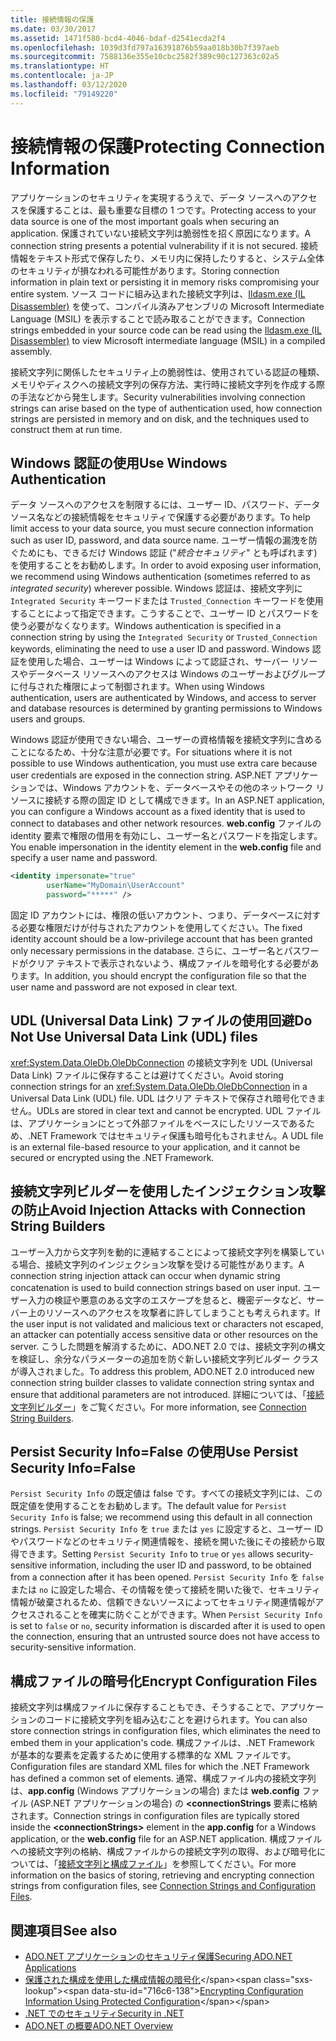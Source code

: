 ```yaml
---
title: 接続情報の保護
ms.date: 03/30/2017
ms.assetid: 1471f580-bcd4-4046-bdaf-d2541ecda2f4
ms.openlocfilehash: 1039d3fd797a16391876b59aa018b30b7f397aeb
ms.sourcegitcommit: 7588136e355e10cbc2582f389c90c127363c02a5
ms.translationtype: HT
ms.contentlocale: ja-JP
ms.lasthandoff: 03/12/2020
ms.locfileid: "79149220"
---
```

# <a name="protecting-connection-information"></a><span data-ttu-id="716c6-102">接続情報の保護</span><span class="sxs-lookup"><span data-stu-id="716c6-102">Protecting Connection Information</span></span>
<span data-ttu-id="716c6-103">アプリケーションのセキュリティを実現するうえで、データ ソースへのアクセスを保護することは、最も重要な目標の 1 つです。</span><span class="sxs-lookup"><span data-stu-id="716c6-103">Protecting access to your data source is one of the most important goals when securing an application.</span></span> <span data-ttu-id="716c6-104">保護されていない接続文字列は脆弱性を招く原因になります。</span><span class="sxs-lookup"><span data-stu-id="716c6-104">A connection string presents a potential vulnerability if it is not secured.</span></span> <span data-ttu-id="716c6-105">接続情報をテキスト形式で保存したり、メモリ内に保持したりすると、システム全体のセキュリティが損なわれる可能性があります。</span><span class="sxs-lookup"><span data-stu-id="716c6-105">Storing connection information in plain text or persisting it in memory risks compromising your entire system.</span></span> <span data-ttu-id="716c6-106">ソース コードに組み込まれた接続文字列は、[Ildasm.exe (IL Disassembler)](../../tools/ildasm-exe-il-disassembler.md) を使って、コンパイル済みアセンブリの Microsoft Intermediate Language (MSIL) を表示することで読み取ることができます。</span><span class="sxs-lookup"><span data-stu-id="716c6-106">Connection strings embedded in your source code can be read using the [Ildasm.exe (IL Disassembler)](../../tools/ildasm-exe-il-disassembler.md) to view Microsoft intermediate language (MSIL) in a compiled assembly.</span></span>  
  
 <span data-ttu-id="716c6-107">接続文字列に関係したセキュリティ上の脆弱性は、使用されている認証の種類、メモリやディスクへの接続文字列の保存方法、実行時に接続文字列を作成する際の手法などから発生します。</span><span class="sxs-lookup"><span data-stu-id="716c6-107">Security vulnerabilities involving connection strings can arise based on the type of authentication used, how connection strings are persisted in memory and on disk, and the techniques used to construct them at run time.</span></span>  
  
## <a name="use-windows-authentication"></a><span data-ttu-id="716c6-108">Windows 認証の使用</span><span class="sxs-lookup"><span data-stu-id="716c6-108">Use Windows Authentication</span></span>  
 <span data-ttu-id="716c6-109">データ ソースへのアクセスを制限するには、ユーザー ID、パスワード、データ ソース名などの接続情報をセキュリティで保護する必要があります。</span><span class="sxs-lookup"><span data-stu-id="716c6-109">To help limit access to your data source, you must secure connection information such as user ID, password, and data source name.</span></span> <span data-ttu-id="716c6-110">ユーザー情報の漏洩を防ぐためにも、できるだけ Windows 認証 ("*統合セキュリティ*" とも呼ばれます) を使用することをお勧めします。</span><span class="sxs-lookup"><span data-stu-id="716c6-110">In order to avoid exposing user information, we recommend using Windows authentication (sometimes referred to as *integrated security*) wherever possible.</span></span> <span data-ttu-id="716c6-111">Windows 認証は、接続文字列に `Integrated Security` キーワードまたは `Trusted_Connection` キーワードを使用することによって指定できます。こうすることで、ユーザー ID とパスワードを使う必要がなくなります。</span><span class="sxs-lookup"><span data-stu-id="716c6-111">Windows authentication is specified in a connection string by using the `Integrated Security` or `Trusted_Connection` keywords, eliminating the need to use a user ID and password.</span></span> <span data-ttu-id="716c6-112">Windows 認証を使用した場合、ユーザーは Windows によって認証され、サーバー リソースやデータベース リソースへのアクセスは Windows のユーザーおよびグループに付与された権限によって制御されます。</span><span class="sxs-lookup"><span data-stu-id="716c6-112">When using Windows authentication, users are authenticated by Windows, and access to server and database resources is determined by granting permissions to Windows users and groups.</span></span>  
  
 <span data-ttu-id="716c6-113">Windows 認証が使用できない場合、ユーザーの資格情報を接続文字列に含めることになるため、十分な注意が必要です。</span><span class="sxs-lookup"><span data-stu-id="716c6-113">For situations where it is not possible to use Windows authentication, you must use extra care because user credentials are exposed in the connection string.</span></span> <span data-ttu-id="716c6-114">ASP.NET アプリケーションでは、Windows アカウントを、データベースやその他のネットワーク リソースに接続する際の固定 ID として構成できます。</span><span class="sxs-lookup"><span data-stu-id="716c6-114">In an ASP.NET application, you can configure a Windows account as a fixed identity that is used to connect to databases and other network resources.</span></span> <span data-ttu-id="716c6-115">**web.config** ファイルの identity 要素で権限の借用を有効にし、ユーザー名とパスワードを指定します。</span><span class="sxs-lookup"><span data-stu-id="716c6-115">You enable impersonation in the identity element in the **web.config** file and specify a user name and password.</span></span>  
  
```xml  
<identity impersonate="true"
        userName="MyDomain\UserAccount"
        password="*****" />  
```  
  
 <span data-ttu-id="716c6-116">固定 ID アカウントには、権限の低いアカウント、つまり、データベースに対する必要な権限だけが付与されたアカウントを使用してください。</span><span class="sxs-lookup"><span data-stu-id="716c6-116">The fixed identity account should be a low-privilege account that has been granted only necessary permissions in the database.</span></span> <span data-ttu-id="716c6-117">さらに、ユーザー名とパスワードがクリア テキストで表示されないよう、構成ファイルを暗号化する必要があります。</span><span class="sxs-lookup"><span data-stu-id="716c6-117">In addition, you should encrypt the configuration file so that the user name and password are not exposed in clear text.</span></span>  
  
## <a name="do-not-use-universal-data-link-udl-files"></a><span data-ttu-id="716c6-118">UDL (Universal Data Link) ファイルの使用回避</span><span class="sxs-lookup"><span data-stu-id="716c6-118">Do Not Use Universal Data Link (UDL) files</span></span>  
 <span data-ttu-id="716c6-119"><xref:System.Data.OleDb.OleDbConnection> の接続文字列を UDL (Universal Data Link) ファイルに保存することは避けてください。</span><span class="sxs-lookup"><span data-stu-id="716c6-119">Avoid storing connection strings for an <xref:System.Data.OleDb.OleDbConnection> in a Universal Data Link (UDL) file.</span></span> <span data-ttu-id="716c6-120">UDL はクリア テキストで保存され暗号化できません。</span><span class="sxs-lookup"><span data-stu-id="716c6-120">UDLs are stored in clear text and cannot be encrypted.</span></span> <span data-ttu-id="716c6-121">UDL ファイルは、アプリケーションにとって外部ファイルをベースにしたリソースであるため、.NET Framework ではセキュリティ保護も暗号化もされません。</span><span class="sxs-lookup"><span data-stu-id="716c6-121">A UDL file is an external file-based resource to your application, and it cannot be secured or encrypted using the .NET Framework.</span></span>  
  
## <a name="avoid-injection-attacks-with-connection-string-builders"></a><span data-ttu-id="716c6-122">接続文字列ビルダーを使用したインジェクション攻撃の防止</span><span class="sxs-lookup"><span data-stu-id="716c6-122">Avoid Injection Attacks with Connection String Builders</span></span>  
 <span data-ttu-id="716c6-123">ユーザー入力から文字列を動的に連結することによって接続文字列を構築している場合、接続文字列のインジェクション攻撃を受ける可能性があります。</span><span class="sxs-lookup"><span data-stu-id="716c6-123">A connection string injection attack can occur when dynamic string concatenation is used to build connection strings based on user input.</span></span> <span data-ttu-id="716c6-124">ユーザー入力の検証や悪意のある文字のエスケープを怠ると、機密データなど、サーバー上のリソースへのアクセスを攻撃者に許してしまうことも考えられます。</span><span class="sxs-lookup"><span data-stu-id="716c6-124">If the user input is not validated and malicious text or characters not escaped, an attacker can potentially access sensitive data or other resources on the server.</span></span> <span data-ttu-id="716c6-125">こうした問題を解消するために、ADO.NET 2.0 では、接続文字列の構文を検証し、余分なパラメーターの追加を防ぐ新しい接続文字列ビルダー クラスが導入されました。</span><span class="sxs-lookup"><span data-stu-id="716c6-125">To address this problem, ADO.NET 2.0 introduced new connection string builder classes to validate connection string syntax and ensure that additional parameters are not introduced.</span></span> <span data-ttu-id="716c6-126">詳細については、「[接続文字列ビルダー](connection-string-builders.md)」をご覧ください。</span><span class="sxs-lookup"><span data-stu-id="716c6-126">For more information, see [Connection String Builders](connection-string-builders.md).</span></span>  
  
## <a name="use-persist-security-infofalse"></a><span data-ttu-id="716c6-127">Persist Security Info=False の使用</span><span class="sxs-lookup"><span data-stu-id="716c6-127">Use Persist Security Info=False</span></span>  
 <span data-ttu-id="716c6-128">`Persist Security Info` の既定値は false です。すべての接続文字列には、この既定値を使用することをお勧めします。</span><span class="sxs-lookup"><span data-stu-id="716c6-128">The default value for `Persist Security Info` is false; we recommend using this default in all connection strings.</span></span> <span data-ttu-id="716c6-129">`Persist Security Info` を `true` または `yes` に設定すると、ユーザー ID やパスワードなどのセキュリティ関連情報を、接続を開いた後にその接続から取得できます。</span><span class="sxs-lookup"><span data-stu-id="716c6-129">Setting `Persist Security Info` to `true` or `yes` allows security-sensitive information, including the user ID and password, to be obtained from a connection after it has been opened.</span></span> <span data-ttu-id="716c6-130">`Persist Security Info` を `false` または `no` に設定した場合、その情報を使って接続を開いた後で、セキュリティ情報が破棄されるため、信頼できないソースによってセキュリティ関連情報がアクセスされることを確実に防ぐことができます。</span><span class="sxs-lookup"><span data-stu-id="716c6-130">When `Persist Security Info` is set to `false` or `no`, security information is discarded after it is used to open the connection, ensuring that an untrusted source does not have access to security-sensitive information.</span></span>  
  
## <a name="encrypt-configuration-files"></a><span data-ttu-id="716c6-131">構成ファイルの暗号化</span><span class="sxs-lookup"><span data-stu-id="716c6-131">Encrypt Configuration Files</span></span>  
 <span data-ttu-id="716c6-132">接続文字列は構成ファイルに保存することもでき、そうすることで、アプリケーションのコードに接続文字列を組み込むことを避けられます。</span><span class="sxs-lookup"><span data-stu-id="716c6-132">You can also store connection strings in configuration files, which eliminates the need to embed them in your application's code.</span></span> <span data-ttu-id="716c6-133">構成ファイルは、.NET Framework が基本的な要素を定義するために使用する標準的な XML ファイルです。</span><span class="sxs-lookup"><span data-stu-id="716c6-133">Configuration files are standard XML files for which the .NET Framework has defined a common set of elements.</span></span> <span data-ttu-id="716c6-134">通常、構成ファイル内の接続文字列は、**app.config** (Windows アプリケーションの場合) または **web.config** ファイル (ASP.NET アプリケーションの場合) の **\<connectionStrings** 要素に格納されます。</span><span class="sxs-lookup"><span data-stu-id="716c6-134">Connection strings in configuration files are typically stored inside the **\<connectionStrings>** element in the **app.config** for a Windows application, or the **web.config** file for an ASP.NET application.</span></span> <span data-ttu-id="716c6-135">構成ファイルへの接続文字列の格納、構成ファイルからの接続文字列の取得、および暗号化については、「[接続文字列と構成ファイル](connection-strings-and-configuration-files.md)」を参照してください。</span><span class="sxs-lookup"><span data-stu-id="716c6-135">For more information on the basics of storing, retrieving and encrypting connection strings from configuration files, see [Connection Strings and Configuration Files](connection-strings-and-configuration-files.md).</span></span>  
  
## <a name="see-also"></a><span data-ttu-id="716c6-136">関連項目</span><span class="sxs-lookup"><span data-stu-id="716c6-136">See also</span></span>

- [<span data-ttu-id="716c6-137">ADO.NET アプリケーションのセキュリティ保護</span><span class="sxs-lookup"><span data-stu-id="716c6-137">Securing ADO.NET Applications</span></span>](securing-ado-net-applications.md)
- <span data-ttu-id="716c6-138">[保護された構成を使用した構成情報の暗号化](https://docs.microsoft.com/previous-versions/aspnet/53tyfkaw(v=vs.100))</span><span class="sxs-lookup"><span data-stu-id="716c6-138">[Encrypting Configuration Information Using Protected Configuration](https://docs.microsoft.com/previous-versions/aspnet/53tyfkaw(v=vs.100))</span></span>
- [<span data-ttu-id="716c6-139">.NET でのセキュリティ</span><span class="sxs-lookup"><span data-stu-id="716c6-139">Security in .NET</span></span>](../../../standard/security/index.md)
- [<span data-ttu-id="716c6-140">ADO.NET の概要</span><span class="sxs-lookup"><span data-stu-id="716c6-140">ADO.NET Overview</span></span>](ado-net-overview.md)
